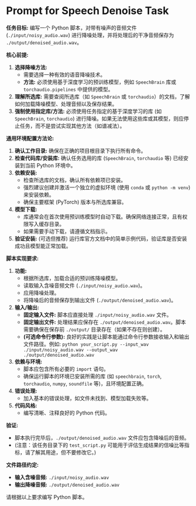 # Prompt for Speech Denoise Task

**任务目标:** 编写一个 Python 脚本，对带有噪声的音频文件 (`./input/noisy_audio.wav`) 进行降噪处理，并将处理后的干净音频保存为 `./output/denoised_audio.wav`。

**核心前提:**
1.  **选择降噪方法:** 
    *   需要选择一种有效的语音降噪技术。
    *   **方法:** 必须使用基于深度学习的预训练模型，例如 `SpeechBrain` 库或 `torchaudio.pipelines` 中提供的模型。
2.  **理解所选库:** 需要查阅所选库（如 `SpeechBrain` 或 `torchaudio`）的文档，了解如何加载降噪模型、处理音频以及保存结果。
3.  **强制使用指定库/方法:** 必须使用任务指定的基于深度学习的库 (如 `SpeechBrain`, `torchaudio`) 进行降噪。如果无法使用这些库或其模型，则应停止任务，而不是尝试实现其他方法（如谱减法）。

**通用环境配置方法论:**
1.  **确认工作目录:** 确保在正确的项目根目录下执行所有命令。
2.  **检查代码库/安装库:** 确认任务选用的库 (`SpeechBrain`, `torchaudio` 等) 已经安装到当前 Python 环境中。
3.  **依赖安装:**
    *   检查所选库的文档，确认所有依赖项已安装。
    *   强烈建议创建并激活一个独立的虚拟环境 (使用 `conda` 或 `python -m venv`) 来安装依赖。
    *   确保主要框架 (PyTorch) 版本与所选库兼容。
4.  **模型下载:**
    *   库通常会在首次使用预训练模型时自动下载。确保网络连接正常，且有权限写入缓存目录。
    *   如果需要手动下载，请遵循文档指示。
5.  **验证安装:** (可选但推荐) 运行库官方文档中的简单示例代码，验证库是否安装成功且模型能正常加载。

**脚本实现要求:**
1.  **功能:**
    *   根据所选库，加载合适的预训练降噪模型。
    *   读取输入含噪音频文件 (`./input/noisy_audio.wav`)。
    *   应用降噪处理。
    *   将降噪后的音频保存到输出文件 (`./output/denoised_audio.wav`)。
2.  **输入/输出:**
    *   **固定输入文件:** 脚本应直接处理 `./input/noisy_audio.wav` 文件。
    *   **固定输出文件:** 处理结果应保存在 `./output/denoised_audio.wav`。脚本需要确保在保存前 `./output/` 目录存在（如果不存在则创建）。
    *   **(可选命令行参数):** 良好的实践是让脚本能通过命令行参数接收输入和输出文件路径。例如: `python your_script.py --input_wav ./input/noisy_audio.wav --output_wav ./output/denoised_audio.wav`
3.  **依赖与环境:**
    *   脚本应包含所有必要的 `import` 语句。
    *   确保运行脚本的环境已安装所需的库 (如 `speechbrain`, `torch`, `torchaudio`, `numpy`, `soundfile` 等)，且环境配置正确。
4.  **错误处理:**
    *   加入基本的错误处理，如文件未找到、模型加载失败等。
5.  **代码风格:**
    *   编写清晰、注释良好的 Python 代码。

**验证:**
*   脚本执行完毕后，`./output/denoised_audio.wav` 文件应包含降噪后的音频。
*   (注意：该任务目录下的 `test_script.py` 可能用于评估生成结果的信噪比等指标，请了解其用途，但不要修改它。)

**文件路径约定:**
-   **输入含噪音频:** `./input/noisy_audio.wav`
-   **输出降噪音频:** `./output/denoised_audio.wav`

请根据以上要求编写 Python 脚本。 